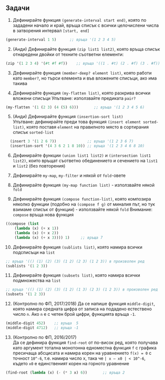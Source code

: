 ## Задачи

1. Дефинирайте функция `(generate-interval start end)`, която по зададени начало и край, връща списък с всички целочислени числа в затворения интервал `[start, end] `

  ```scheme
  (generate-interval 1 5)      ;; връща '(1 2 3 4 5)
  ```

2. (Анди) Дефинирайте функция `(zip list1 list2)`, която връща списък отнаредени двойки от техните съответни елементи:

  ```scheme
  (zip '(1 2 3 4) '(#t #f #f))    ;; връща '((1 . #t) (2 . #f) (3 . #f))
  ```

3. Дефинирайте функция `(member-deep? element list)`, която работи като `member?`, но търси елемента и във вложените списъци, ако има такива

4. Дефинирайте функция `(my-flatten list)`, която разкрива всички вложени списъци
Упътване: използвайте предиката `pair?`

  ```scheme
  (my-flatten '(1 (2 3) (4 (5) 6)))       ;; връща '(1 2 3 4 5 6)
  ```

5. (Анди) Дефинирайте функция `(insertion-sort list)`  
Упътване: дефинирайте преди това функция `(insert element sorted-list)`, която поставя `element` на правилното място в сортирания списък `sorted-list`

  ```scheme
    (insert 3 '(1 2 6 7))              ;; връща '(1 2 3 6 7)
    (insertion-sort '(4 3 6 2 1 8 10)) ;; връща '(1 2 3 4 6 8 10)
  ```

6. Дефинирайте функции `(union list1 list2)` и `(intersection list1 list2)`, които връщат съответно обединението и сечението на `list1` и `list2` (без повторения)

7. Дефинирайте `my-map`, `my-filter` и някой от `fold`-овете

8. Дефинирайте функция `(my-map function list)` - използвайте някой `fold`

9. Дефинирайте функция `(compose function-list)`, която композира няколко функции (подобно на `(compose f g)` oт миналия път, но тук взимаме списък от функции) - използвайте някой `fold`
Внимание: `compose` връща нова функция

  ```scheme
  ((compose (list
      (lambda (x) (+ x 1))
      (lambda (x) (+ x 2))
      (lambda (x) (+ x 3)))) 1)     ;; връща 7
  ```

10. Дефинирайте функция `(sublists list)`, която намира всички подсписъци на `list`

  ```scheme
  ;; връща '(() (1) (2) (3) (1 2) (2 3) (1 2 3)) в произволен ред
  (sublists '(1 2 3))
  ```

11. Дефинирайте функция `(subsets list)`, която намира всички подмножества на `list`

  ```scheme
  ;; връща '(() (1) (2) (3) (1 2) (1 3) (2 3) (1 2 3)) в произволен ред
  (subsets '(1 2 3))
  ```

12. (Контролно по ФП, 2017/2018)
Да се напише функция `middle-digit`, която намира средната цифра от записа на подадено естествено число `n`. Ако `n` е с четен брой цифри, функцията връща `-1`.

  ```scheme
  (middle-digit 452)    ;; връща  5
  (middle-digit 4712)   ;; връща -1
  ```

13. (Контролно по ФП, 2016/2017)  
Да се дефинира функция `find-root` от по-висок ред, която получава като аргумент тотална монотонна едноместна функция `f` с графика пресичаща абсцисата и намира корен на уравнението `f(x) = 0` с точност `10^-6`, т.е. намира число x, така че
`| x – x0 | < 10^-6`, където `x0` е единственият корен на горното уравнение

  ```scheme
  (find-root (lambda (x) (- (* 3 x) 6))       ;; връща 2
  ```
